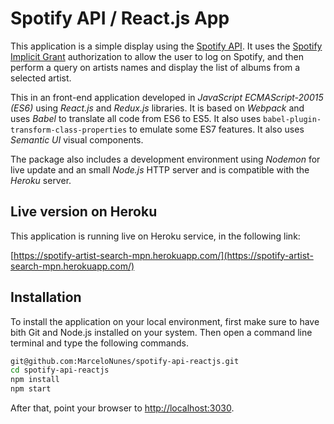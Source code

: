 # Spotify API / React.js App

This application is a simple display using the [Spotify API](https://developer.spotify.com/documentation/web-api/quick-start/). It uses the [Spotify Implicit Grant](https://developer.spotify.com/documentation/general/guides/authorization-guide/#implicit-grant-flow) authorization to allow the user to log on Spotify, and then perform a query on artists names and display the list of albums from a selected artist.

This in an front-end application developed in *JavaScript ECMAScript-20015 (ES6)* using *React.js* and *Redux.js* libraries. It is based on *Webpack* and uses *Babel* to translate all code from ES6 to ES5. It also uses `babel-plugin-transform-class-properties` to emulate some ES7 features. It also uses *Semantic UI* visual components.

The package also includes a development environment using *Nodemon* for live update and an small *Node.js* HTTP server and is compatible with the *Heroku* server.

## Live version on Heroku

This application is running live on Heroku service, in the following link:

[https://spotify-artist-search-mpn.herokuapp.com/](https://spotify-artist-search-mpn.herokuapp.com/)

## Installation

To install the application on your local environment, first make sure to have bith Git and Node.js installed on your system. Then open a command line terminal and type the following commands.

```bash
git@github.com:MarceloNunes/spotify-api-reactjs.git
cd spotify-api-reactjs
npm install
npm start
```

After that, point your browser to [http://localhost:3030](http://localhost:3030).
